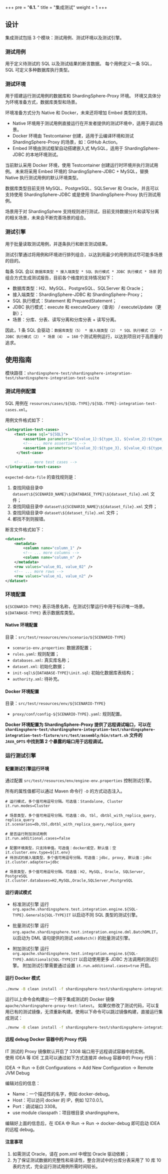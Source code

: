 +++
pre = "<b>6.1. </b>"
title = "集成测试"
weight = 1
+++

## 设计

集成测试包括 3 个模块：测试用例、测试环境以及测试引擎。

### 测试用例

用于定义待测试的 SQL 以及测试结果的断言数据。
每个用例定义一条 SQL，SQL 可定义多种数据库执行类型。

### 测试环境

用于搭建运行测试用例的数据库和 ShardingSphere-Proxy 环境。
环境又具体分为环境准备方式，数据库类型和场景。

环境准备方式分为 Native 和 Docker，未来还将增加 Embed 类型的支持。

  - Native 环境用于测试用例直接运行在开发者提供的测试环境中，适用于调试场景。
  - Docker 环境由 Testcontainer 创建，适用于云编译环境和测试 ShardingSphere-Proxy 的场景，如：GitHub Action。
  - Embed 环境由测试框架自动搭建嵌入式 MySQL，适用于 ShardingSphere-JDBC 的本地环境测试。

当前默认采用 Docker 环境，使用 Testcontainer 创建运行时环境并执行测试用例。
未来将采用 Embed 环境的 ShardingSphere-JDBC + MySQL，替换 Native 执行测试用例的默认环境类型。 

数据库类型目前支持 MySQL、PostgreSQL、SQLServer 和 Oracle，并且可以支持使用 ShardingSphere-JDBC 或是使用 ShardingSphere-Proxy 执行测试用例。

场景用于对 ShardingSphere 支持规则进行测试，目前支持数据分片和读写分离的相关场景，未来会不断完善场景的组合。

### 测试引擎

用于批量读取测试用例，并逐条执行和断言测试结果。

测试引擎通过将用例和环境进行排列组合，以达到用最少的用例测试尽可能多场景的目的。

每条 SQL 会以 `数据库类型 * 接入端类型 * SQL 执行模式 * JDBC 执行模式 * 场景` 的组合方式生成测试报告，目前各个维度的支持情况如下：

  - 数据库类型：H2、MySQL、PostgreSQL、SQLServer 和 Oracle；
  - 接入端类型：ShardingSphere-JDBC 和 ShardingSphere-Proxy；
  - SQL 执行模式：Statement 和 PreparedStatement；
  - JDBC 执行模式：execute 和 executeQuery（查询） / executeUpdate（更新）；
  - 场景：分库、分表、读写分离和分库分表 + 读写分离。

因此，1 条 SQL 会驱动：`数据库类型（5） * 接入端类型（2） * SQL 执行模式（2） * JDBC 执行模式（2） * 场景（4） = 160` 个测试用例运行，以达到项目对于高质量的追求。

## 使用指南

模块路径：`shardingsphere-test/shardingsphere-integration-test/shardingsphere-integration-test-suite`

### 测试用例配置

SQL 用例在 `resources/cases/${SQL-TYPE}/${SQL-TYPE}-integration-test-cases.xml`。

用例文件格式如下：

```xml
<integration-test-cases>
    <test-case sql="${SQL}">
        <assertion parameters="${value_1}:${type_1}, ${value_2}:${type_2}" expected-data-file="${dataset_file_1}.xml" />
        <!-- ... more assertions -->
        <assertion parameters="${value_3}:${type_3}, ${value_4}:${type_4}" expected-data-file="${dataset_file_2}.xml" />
     </test-case>
    
    <!-- ... more test cases -->
</integration-test-cases>
```

`expected-data-file` 的查找规则是：
  1. 查找同级目录中 `dataset\${SCENARIO_NAME}\${DATABASE_TYPE}\${dataset_file}.xml` 文件；
  2. 查找同级目录中 `dataset\${SCENARIO_NAME}\${dataset_file}.xml` 文件；
  3. 查找同级目录中 `dataset\${dataset_file}.xml` 文件；
  4. 都找不到则报错。

断言文件格式如下：

```xml
<dataset>
    <metadata>
        <column name="column_1" />
        <!-- ... more columns -->
        <column name="column_n" />
    </metadata>
    <row values="value_01, value_02" />
    <!-- ... more rows -->
    <row values="value_n1, value_n2" />
</dataset>
```

### 环境配置

`${SCENARIO-TYPE}` 表示场景名称，在测试引擎运行中用于标识唯一场景。
`${DATABASE-TYPE}` 表示数据库类型。

#### Native 环境配置

目录：`src/test/resources/env/scenario/${SCENARIO-TYPE}`

  - `scenario-env.properties`: 数据源配置；
  - `rules.yaml`: 规则配置；
  - `databases.xml`: 真实库名称；
  - `dataset.xml`: 初始化数据；
  - `init-sql\${DATABASE-TYPE}\init.sql`: 初始化数据库表结构；
  - `authority.xml`: 待补充。

#### Docker 环境配置

目录：`src/test/resources/env/${SCENARIO-TYPE}`

  - `proxy/conf/config-${SCENARIO-TYPE}.yaml`: 规则配置。

**Docker 环境配置为 ShardingSphere-Proxy 提供了远程调试端口，可以在 `shardingsphere-test/shardingsphere-integration-test/shardingsphere-integration-test-fixture/src/test/assembly/bin/start.sh` 文件的 `JAVA_OPTS` 中找到第 2 个暴露的端口用于远程调试。**

### 运行测试引擎

#### 配置测试引擎运行环境

通过配置 `src/test/resources/env/engine-env.properties` 控制测试引擎。

所有的属性值都可以通过 Maven 命令行 `-D` 的方式动态注入。

```properties
# 运行模式，多个值可用逗号分隔。可选值：Standalone, Cluster
it.run.modes=Cluster

# 场景类型，多个值可用逗号分隔。可选值：db, tbl, dbtbl_with_replica_query, replica_query
it.scenarios=db,tbl,dbtbl_with_replica_query,replica_query

# 是否运行附加测试用例
it.run.additional.cases=false

# 配置环境类型，只支持单值。可选值：docker或空，默认值：空
it.cluster.env.type=${it.env}
# 待测试的接入端类型，多个值可用逗号分隔。可选值：jdbc, proxy, 默认值：jdbc
it.cluster.adapters=jdbc

# 场景类型，多个值可用逗号分隔。可选值：H2, MySQL, Oracle, SQLServer, PostgreSQL
it.cluster.databases=H2,MySQL,Oracle,SQLServer,PostgreSQL
```

#### 运行调试模式

  - 标准测试引擎
    运行 `org.apache.shardingsphere.test.integration.engine.${SQL-TYPE}.General${SQL-TYPE}IT` 以启动不同 SQL 类型的测试引擎。

  - 批量测试引擎
    运行 `org.apache.shardingsphere.test.integration.engine.dml.BatchDMLIT`，以启动为 DML 语句提供的测试 `addBatch()` 的批量测试引擎。

  - 附加测试引擎
    运行 `org.apache.shardingsphere.test.integration.engine.${SQL-TYPE}.Additional${SQL-TYPE}IT` 以启动使用更多 JDBC 方法调用的测试引擎。
    附加测试引擎需要通过设置 `it.run.additional.cases=true` 开启。

#### 运行 Docker 模式

```bash
./mvnw -B clean install -f shardingsphere-test/shardingsphere-integration-test/pom.xml -Pit.env.docker -Dit.cluster.adapters=proxy,jdbc -Dit.scenarios=${scenario_name_1,scenario_name_1,scenario_name_n} -Dit.cluster.databases=MySQL
```
运行以上命令会构建出一个用于集成测试的 Docker 镜像 `apache/shardingsphere-proxy-test:latest`。
如果仅修改了测试代码，可以复用已有的测试镜像，无须重新构建。使用以下命令可以跳过镜像构建，直接运行集成测试：

```bash
./mvnw -B clean install -f shardingsphere-test/shardingsphere-integration-test/shardingsphere-integration-test-suite/pom.xml -Pit.env.docker -Dit.cluster.adapters=proxy,jdbc -Dit.scenarios=${scenario_name_1,scenario_name_1,scenario_name_n} -Dit.cluster.databases=MySQL
```

#### 远程 debug Docker 容器中的 Proxy 代码

IT 测试的 Proxy 镜像默认开启了 3308 端口用于远程调试容器中的实例。  
使用 IDEA 等 IDE 工具可以通过如下方式连接并 debug 容器中的 Proxy 代码：

IDEA -> Run -> Edit Configurations -> Add New Configuration -> Remote JVM Debug

编辑对应的信息：
  - Name：一个描述性的名字，例如 docker-debug。
  - Host：可以访问 docker 的 IP，例如 127.0.0.1。
  - Port：调试端口 3308。
  - use module classpath：项目根目录 shardingsphere。

编辑好上面的信息后，在 IDEA 中 Run -> Run -> docker-debug 即可启动 IDEA 的远程 debug。

#### 注意事项

1. 如需测试 Oracle，请在 pom.xml 中增加 Oracle 驱动依赖；
1. 为了保证测试数据的完整性和易读性，整合测试中的分库分表采用了 10 库 10 表的方式，完全运行测试用例所需时间较长。
